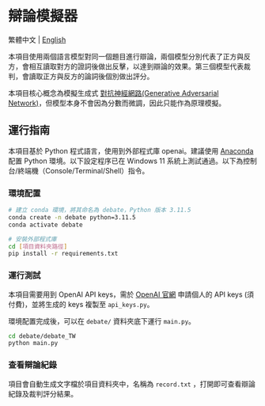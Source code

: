 # 辯論模擬器

繁體中文 | [English](README.md)

本項目使用兩個語言模型對同一個題目進行辯論，兩個模型分別代表了正方與反方，會相互讀取對方的證詞後做出反擊，以達到辯論的效果。第三個模型代表裁判，會讀取正方與反方的論詞後個別做出評分。

本項目核心概念為模擬生成式 [對抗神經網路(Generative Adversarial Network)](https://zh.wikipedia.org/zh-tw/%E7%94%9F%E6%88%90%E5%AF%B9%E6%8A%97%E7%BD%91%E7%BB%9C)，但模型本身不會因為分數而微調，因此只能作為原理模擬。

## 運行指南

本項目基於 Python 程式語言，使用到外部程式庫 openai。建議使用 [Anaconda](https://www.anaconda.com) 配置 Python 環境。以下設定程序已在 Windows 11 系統上測試通過。以下為控制台/終端機（Console/Terminal/Shell）指令。

### 環境配置

```bash
# 建立 conda 環境，將其命名為 debate，Python 版本 3.11.5
conda create -n debate python=3.11.5
conda activate debate
```

```bash
# 安裝外部程式庫
cd [項目資料夾路徑]
pip install -r requirements.txt
```

### 運行測試

本項目需要用到 OpenAI API keys，需於 [OpenAI 官網](https://platform.openai.com/api-keys) 申請個人的 API keys (須付費)，並將生成的 keys 複製至 `api_keys.py`。

環境配置完成後，可以在 `debate/` 資料夾底下運行 `main.py`。

```bash
cd debate/debate_TW
python main.py
```



### 查看辯論紀錄

項目會自動生成文字檔於項目資料夾中，名稱為 `record.txt` ，打開即可查看辯論紀錄及裁判評分結果。
